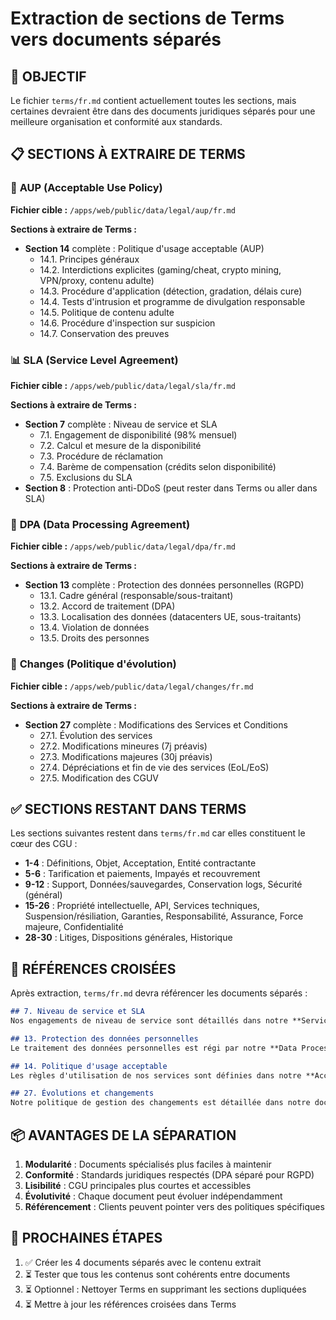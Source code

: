 # Extraction de sections de Terms vers documents séparés

## 🎯 **OBJECTIF**
Le fichier `terms/fr.md` contient actuellement toutes les sections, mais certaines devraient être dans des documents juridiques séparés pour une meilleure organisation et conformité aux standards.

## 📋 **SECTIONS À EXTRAIRE DE TERMS**

### 🚫 **AUP (Acceptable Use Policy)**
**Fichier cible :** `/apps/web/public/data/legal/aup/fr.md`

**Sections à extraire de Terms :**
- **Section 14** complète : Politique d'usage acceptable (AUP)
  - 14.1. Principes généraux
  - 14.2. Interdictions explicites (gaming/cheat, crypto mining, VPN/proxy, contenu adulte)
  - 14.3. Procédure d'application (détection, gradation, délais cure)
  - 14.4. Tests d'intrusion et programme de divulgation responsable
  - 14.5. Politique de contenu adulte
  - 14.6. Procédure d'inspection sur suspicion
  - 14.7. Conservation des preuves

### 📊 **SLA (Service Level Agreement)**
**Fichier cible :** `/apps/web/public/data/legal/sla/fr.md`

**Sections à extraire de Terms :**
- **Section 7** complète : Niveau de service et SLA
  - 7.1. Engagement de disponibilité (98% mensuel)
  - 7.2. Calcul et mesure de la disponibilité
  - 7.3. Procédure de réclamation
  - 7.4. Barème de compensation (crédits selon disponibilité)
  - 7.5. Exclusions du SLA
- **Section 8** : Protection anti-DDoS (peut rester dans Terms ou aller dans SLA)

### 📜 **DPA (Data Processing Agreement)**
**Fichier cible :** `/apps/web/public/data/legal/dpa/fr.md`

**Sections à extraire de Terms :**
- **Section 13** complète : Protection des données personnelles (RGPD)
  - 13.1. Cadre général (responsable/sous-traitant)
  - 13.2. Accord de traitement (DPA)
  - 13.3. Localisation des données (datacenters UE, sous-traitants)
  - 13.4. Violation de données
  - 13.5. Droits des personnes

### 🔄 **Changes (Politique d'évolution)**
**Fichier cible :** `/apps/web/public/data/legal/changes/fr.md`

**Sections à extraire de Terms :**
- **Section 27** complète : Modifications des Services et Conditions
  - 27.1. Évolution des services
  - 27.2. Modifications mineures (7j préavis)
  - 27.3. Modifications majeures (30j préavis)
  - 27.4. Dépréciations et fin de vie des services (EoL/EoS)
  - 27.5. Modification des CGUV

## ✅ **SECTIONS RESTANT DANS TERMS**

Les sections suivantes restent dans `terms/fr.md` car elles constituent le cœur des CGU :

- **1-4** : Définitions, Objet, Acceptation, Entité contractante
- **5-6** : Tarification et paiements, Impayés et recouvrement
- **9-12** : Support, Données/sauvegardes, Conservation logs, Sécurité (général)
- **15-26** : Propriété intellectuelle, API, Services techniques, Suspension/résiliation, Garanties, Responsabilité, Assurance, Force majeure, Confidentialité
- **28-30** : Litiges, Dispositions générales, Historique

## 🔗 **RÉFÉRENCES CROISÉES**

Après extraction, `terms/fr.md` devra référencer les documents séparés :

```markdown
## 7. Niveau de service et SLA
Nos engagements de niveau de service sont détaillés dans notre **Service Level Agreement (SLA)** disponible à l'adresse : [SLA VMCloud](/legal/sla)

## 13. Protection des données personnelles
Le traitement des données personnelles est régi par notre **Data Processing Agreement (DPA)** conforme RGPD, disponible à l'adresse : [DPA VMCloud](/legal/dpa)

## 14. Politique d'usage acceptable
Les règles d'utilisation de nos services sont définies dans notre **Acceptable Use Policy (AUP)**, disponible à l'adresse : [AUP VMCloud](/legal/aup)

## 27. Évolutions et changements
Notre politique de gestion des changements est détaillée dans notre document **Changes Policy**, disponible à l'adresse : [Changes VMCloud](/legal/changes)
```

## 📦 **AVANTAGES DE LA SÉPARATION**

1. **Modularité** : Documents spécialisés plus faciles à maintenir
2. **Conformité** : Standards juridiques respectés (DPA séparé pour RGPD)  
3. **Lisibilité** : CGU principales plus courtes et accessibles
4. **Évolutivité** : Chaque document peut évoluer indépendamment
5. **Référencement** : Clients peuvent pointer vers des politiques spécifiques

## 🎯 **PROCHAINES ÉTAPES**

1. ✅ Créer les 4 documents séparés avec le contenu extrait
2. ⏳ Tester que tous les contenus sont cohérents entre documents  
3. ⏳ Optionnel : Nettoyer Terms en supprimant les sections dupliquées
4. ⏳ Mettre à jour les références croisées dans Terms